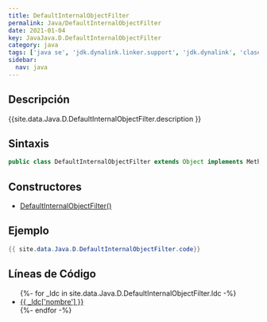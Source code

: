 ```yaml
---
title: DefaultInternalObjectFilter
permalink: Java/DefaultInternalObjectFilter
date: 2021-01-04
key: JavaJava.D.DefaultInternalObjectFilter
category: java
tags: ['java se', 'jdk.dynalink.linker.support', 'jdk.dynalink', 'clase java', 'Java 1.0']
sidebar: 
  nav: java
---
```


## Descripción
{{site.data.Java.D.DefaultInternalObjectFilter.description }}

## Sintaxis
~~~java
public class DefaultInternalObjectFilter extends Object implements MethodHandleTransformer
~~~

## Constructores
* [DefaultInternalObjectFilter()](/Java/DefaultInternalObjectFilter/DefaultInternalObjectFilter/)

## Ejemplo
~~~java
{{ site.data.Java.D.DefaultInternalObjectFilter.code}}
~~~

## Líneas de Código
<ul>
{%- for _ldc in site.data.Java.D.DefaultInternalObjectFilter.ldc -%}
   <li>
       <a href="{{_ldc['url'] }}">{{ _ldc['nombre'] }}</a>
   </li>
{%- endfor -%}
</ul>
